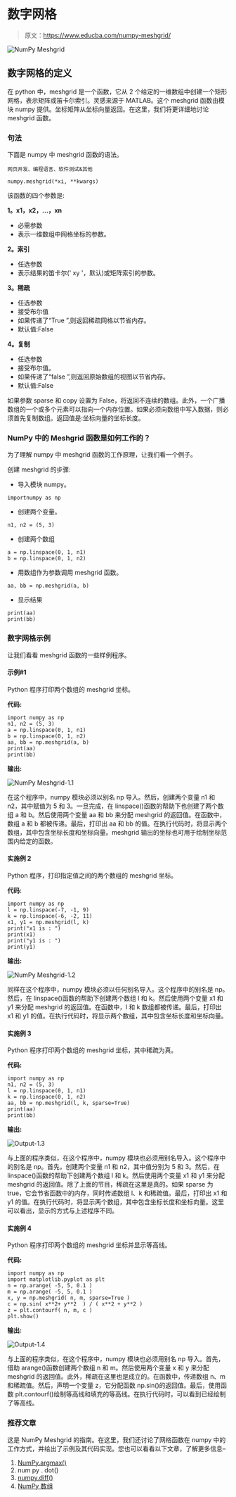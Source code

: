 # 数字网格

> 原文：<https://www.educba.com/numpy-meshgrid/>

![NumPy Meshgrid](img/f6670ff56ea01b2a24199aeff530a82b.png)



## 数字网格的定义

在 python 中，meshgrid 是一个函数，它从 2 个给定的一维数组中创建一个矩形网格，表示矩阵或笛卡尔索引。灵感来源于 MATLAB。这个 meshgrid 函数由模块 numpy 提供。坐标矩阵从坐标向量返回。在这里，我们将更详细地讨论 meshgrid 函数。

### 句法

下面是 numpy 中 meshgrid 函数的语法。

<small>网页开发、编程语言、软件测试&其他</small>

```
numpy.meshgrid(*xi, **kwargs)
```

该函数的四个参数是:

**1。x1，x2，…，xn**

*   必需参数
*   表示一维数组中网格坐标的参数。

**2。索引**

*   任选参数
*   表示结果的笛卡尔(' xy '，默认)或矩阵索引的参数。

**3。稀疏**

*   任选参数
*   接受布尔值
*   如果传递了“True ”,则返回稀疏网格以节省内存。
*   默认值:False

**4。复制**

*   任选参数
*   接受布尔值。
*   如果传递了“false ”,则返回原始数组的视图以节省内存。
*   默认值:False

如果参数 sparse 和 copy 设置为 False，将返回不连续的数组。此外，一个广播数组的一个或多个元素可以指向一个内存位置。如果必须向数组中写入数据，则必须首先复制数组。返回值是:坐标向量的坐标长度。

### NumPy 中的 Meshgrid 函数是如何工作的？

为了理解 numpy 中 meshgrid 函数的工作原理，让我们看一个例子。

创建 meshgrid 的步骤:

*   导入模块 numpy。

```
importnumpy as np
```

*   创建两个变量。

```
n1, n2 = (5, 3)
```

*   创建两个数组

```
a = np.linspace(0, 1, n1)
b = np.linspace(0, 1, n2)
```

*   用数组作为参数调用 meshgrid 函数。

```
aa, bb = np.meshgrid(a, b)
```

*   显示结果

```
print(aa)
print(bb)
```

### 数字网格示例

让我们看看 meshgrid 函数的一些样例程序。

#### 示例#1

Python 程序打印两个数组的 meshgrid 坐标。

**代码:**

```
import numpy as np
n1, n2 = (5, 3)
a = np.linspace(0, 1, n1)
b = np.linspace(0, 1, n2)
aa, bb = np.meshgrid(a, b)
print(aa)
print(bb)
```

**输出:**

![NumPy Meshgrid-1.1](img/f191d5464ae30a10dbef1c0a25b0ed87.png)



在这个程序中，numpy 模块必须以别名 np 导入。然后，创建两个变量 n1 和 n2，其中赋值为 5 和 3。一旦完成，在 linspace()函数的帮助下也创建了两个数组 a 和 b。然后使用两个变量 aa 和 bb 来分配 meshgrid 的返回值。在函数中，数组 a 和 b 都被传递。最后，打印出 aa 和 bb 的值。在执行代码时，将显示两个数组，其中包含坐标长度和坐标向量。meshgrid 输出的坐标也可用于绘制坐标范围内给定的函数。

#### 实施例 2

Python 程序，打印指定值之间的两个数组的 meshgrid 坐标。

**代码:**

```
import numpy as np
l = np.linspace(-7, -1, 9)
k = np.linspace(-6, -2, 11)
x1, y1 = np.meshgrid(l, k)
print("x1 is : ")
print(x1)
print("y1 is : ")
print(y1)
```

**输出:**

![NumPy Meshgrid-1.2](img/6c39e1a986cec9709a6618c2275c234c.png)



同样在这个程序中，numpy 模块必须以任何别名导入。这个程序中的别名是 np。然后，在 linspace()函数的帮助下创建两个数组 l 和 k。然后使用两个变量 x1 和 y1 来分配 meshgrid 的返回值。在函数中，l 和 k 数组都被传递。最后，打印出 x1 和 y1 的值。在执行代码时，将显示两个数组，其中包含坐标长度和坐标向量。

#### 实施例 3

Python 程序打印两个数组的 meshgrid 坐标，其中稀疏为真。

**代码:**

```
import numpy as np
n1, n2 = (5, 3)
l = np.linspace(0, 1, n1)
k = np.linspace(0, 1, n2)
aa, bb = np.meshgrid(l, k, sparse=True)
print(aa)
print(bb)
```

**输出:**

![Output-1.3](img/c688f1c9900041b5beb1759c34792d2a.png)



与上面的程序类似，在这个程序中，numpy 模块也必须用别名导入。这个程序中的别名是 np。首先，创建两个变量 n1 和 n2，其中值分别为 5 和 3。然后，在 linspace()函数的帮助下创建两个数组 l 和 k。然后使用两个变量 x1 和 y1 来分配 meshgrid 的返回值。除了上面的节目，稀疏在这里是真的。如果 sparse 为 true，它会节省函数中的内存，同时传递数组 l、k 和稀疏值。最后，打印出 x1 和 y1 的值。在执行代码时，将显示两个数组，其中包含坐标长度和坐标向量。这里可以看出，显示的方式与上述程序不同。

#### 实施例 4

Python 程序打印两个数组的 meshgrid 坐标并显示等高线。

**代码:**

```
import numpy as np
import matplotlib.pyplot as plt
n = np.arange( -5, 5, 0.1 )
m = np.arange( -5, 5, 0.1 )
x, y = np.meshgrid( n, m, sparse=True )
c = np.sin( x**2+ y**2  ) / ( x**2 + y**2 )
z = plt.contourf( n, m, c )
plt.show()
```

**输出:**

![Output-1.4](img/de871b4a2b323cbcec1c234c827c2b68.png)



与上面的程序类似，在这个程序中，numpy 模块也必须用别名 np 导入。首先，借助 arange()函数创建两个数组 n 和 m。然后使用两个变量 x 和 y 来分配 meshgrid 的返回值。此外，稀疏在这里也是成立的。在函数中，传递数组 n、m 和稀疏值。然后，声明一个变量 z，它分配函数 np.sin()的返回值。最后，使用函数 plt.contourf()绘制等高线和填充的等高线。在执行代码时，可以看到已经绘制了等高线。

### 推荐文章

这是 NumPy Meshgrid 的指南。在这里，我们还讨论了网格函数在 numpy 中的工作方式，并给出了示例及其代码实现。您也可以看看以下文章，了解更多信息–

1.  [NumPy.argmax()](https://www.educba.com/numpy-argmax/)
2.  num py . dot()
3.  [numpy.diff()](https://www.educba.com/numpy-dot-diff/)
4.  [NumPy 数组](https://www.educba.com/numpy-arrays/)





